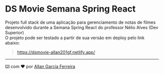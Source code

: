 # DS Movie Semana Spring React 

Projeto full stack de uma aplicação para gerenciamento de notas de filmes desenvolvido durante a Semana Spring React do professor Nélio Alves (Dev Superior)<br/>
O projeto pode ser testado a partir de sua versão em deploy pelo link abaixo:

> https://dsmovie-allan201gf.netlify.app/

---
⌨️ com ❤️ por [Allan Garcia Ferreira](https://github.com/allan201gf) 

